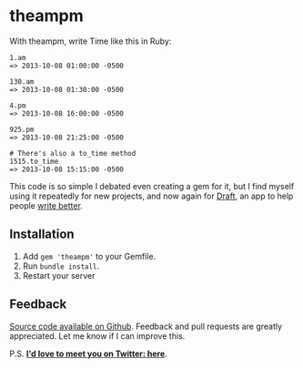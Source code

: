 theampm
===========

With theampm, write Time like this in Ruby: 

```
1.am
=> 2013-10-08 01:00:00 -0500

130.am
=> 2013-10-08 01:30:00 -0500

4.pm
=> 2013-10-08 16:00:00 -0500

925.pm
=> 2013-10-08 21:25:00 -0500

# There's also a to_time method
1515.to_time
=> 2013-10-08 15:15:00 -0500
```

This code is so simple I debated even creating a gem for it, but I find myself using it repeatedly for new projects, and now again for [Draft](http://draftin.com), an app to help people [write better](http://draftin.com).


Installation
------------

1. Add `gem 'theampm'` to your Gemfile.
2. Run `bundle install`.
3. Restart your server


Feedback
--------
[Source code available on Github](https://github.com/n8/theampm). Feedback and pull requests are greatly appreciated.  Let me know if I can improve this.


P.S. [**I'd love to meet you on Twitter: here**](http://twitter.com/natekontny). 

